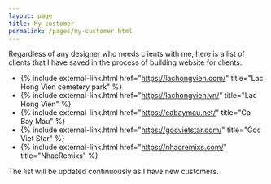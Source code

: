 ```yaml
---
layout: page
title: My customer
permalink: /pages/my-customer.html
---
```


Regardless of any designer who needs clients with me, here is a list of clients that I have saved in the process of building website for clients.

- {% include external-link.html href="https://lachongvien.com/" title="Lac Hong Vien cemetery park" %}
- {% include external-link.html href="https://lachongvien.vn/" title="Lac Hong Vien" %}
- {% include external-link.html href="https://cabaymau.net/" title="Ca Bay Mau" %}
- {% include external-link.html href="https://gocvietstar.com/" title="Goc Viet Star" %}
- {% include external-link.html href="https://nhacremixs.com/" title="NhacRemixs" %}

The list will be updated continuously as I have new customers.
